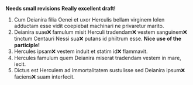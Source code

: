 **Needs small revisions**
**Really excellent draft!**

1. Cum Deianira filia Oenei et uxor Herculis bellam virginem Iolen adductam esse vidit coepiebat machinari ne privaretur marito. 
2. Deianira suae❌ famulum misit Herculi tradendam❌ vestem sanguinem❌ tinctum Centauri Nessi sua❌ putans id philtrum esse. **Nice use of the participle!**
3. Hercules ipsam❌ vestem induit et statim id❌ flammavit.
4. Hercules famulum quem Deianira miserat tradendam vestem in mare, iecit.
5. Dictus est Herculem ad immortalitatem sustulisse sed Deianira ipsum❌ faciens❌ suam interfecit. 
